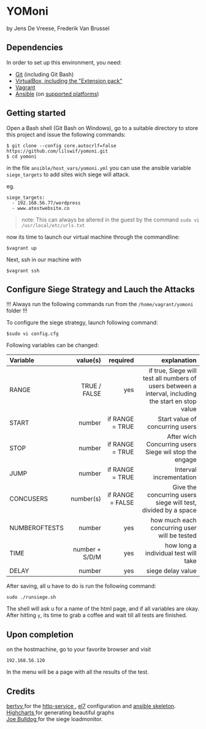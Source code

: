 # YOMoni
by Jens De Vreese, Frederik Van Brussel

## Dependencies

In order to set up this environment, you need:

* [Git](https://git-scm.com/downloads) (including Git Bash)
* [VirtualBox, including the "Extension pack"](https://www.virtualbox.org/wiki/Downloads/)
* [Vagrant](https://www.vagrantup.com/downloads.html)
* [Ansible](http://docs.ansible.com/intro_installation.html) (on [supported platforms](http://docs.ansible.com/intro_installation.html#control-machine-requirements))

## Getting started

Open a Bash shell (Git Bash on Windows), go to a suitable directory to store this project and issue the following commands:

```ShellSession
$ git clone --config core.autocrlf=false https://github.com/lilswif/yomoni.git
$ cd yomoni
```

in the file ```ansible/host_vars/yomoni.yml``` you can use the ansible variable ```siege_targets```
to add sites wich siege will attack.

eg.
``` 
siege_targets:
  - 192.168.56.77/wordpress 
  - www.atestwebsite.co
```

> note: This can always be altered in the guest by the command ```sudo vi /usr/local/etc/urls.txt```

now its time to launch our virtual machine through the commandline:

```Shellsession
$vagrant up
```

Next, ssh in our machine with 

```
$vagrant ssh
```

## Configure Siege Strategy and Lauch the Attacks

!!! Always run the following commands run from the ```/home/vagrant/yomoni``` folder !!!

To configure the siege strategy, launch following command:
```
$sudo vi config.cfg
```

Following variables can be changed:

| Variable  | value(s) | required |  explanation |
| :---     	|    ---:  |     ---: |    ---:      |
| RANGE |  TRUE / FALSE | yes  |  if true, Siege will test all numbers of users between a interval, including the start en stop value |
| START |  number       | if RANGE = TRUE | Start value of concurring users |
| STOP  |  number       | if RANGE = TRUE | After wich Concurring users Siege wil stop the engage |
| JUMP  |  number       | if RANGE = TRUE | Interval incrementation |
| CONCUSERS | number(s) | if RANGE = FALSE | Give the concurring users siege will test, divided by a space |
| NUMBEROFTESTS | number | yes | how much each concurring user will be tested |
| TIME | number + S/D/M | yes | how long a individual test will take |
| DELAY | number | yes | siege delay value |

After saving, all u have to do is run the following command:

```
sudo ./runsiege.sh
```

The shell will ask u for a name of the html page, and if all variables are okay.
After hitting ```y```, its time to grab a coffee and wait till all tests are finished.

## Upon completion
on the hostmachine, go to your favorite browser and visit 
```
192.168.56.120
```
In the menu will be a page with all the results of the test.

## Credits 

[ bertvv ](www.github.com/bertvv) for the [ http-service ](https://github.com/bertvv/ansible-role-httpd), [el7](https://github.com/bertvv/ansible-role-el7) configuration and [ansible skeleton](https://github.com/bertvv/ansible-skeleton). </br>
[ Highcharts ](www.highcharts.com) for generating beautiful graphs </br>
[ Joe Bulldog ]( https://joedog.org/ ) for the siege loadmonitor. </br>


